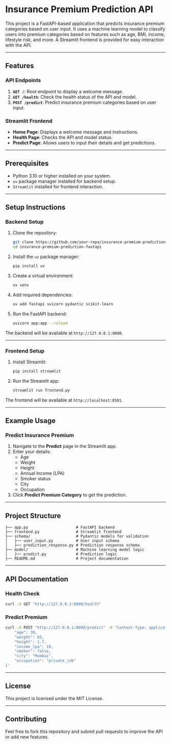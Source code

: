 # Insurance Premium Prediction API

This project is a FastAPI-based application that predicts insurance premium categories based on user input. It uses a machine learning model to classify users into premium categories based on features such as age, BMI, income, lifestyle risk, and more. A Streamlit frontend is provided for easy interaction with the API.

---

## Features

### **API Endpoints**
1. **`GET /`**: Root endpoint to display a welcome message.
2. **`GET /health`**: Check the health status of the API and model.
3. **`POST /predict`**: Predict insurance premium categories based on user input.

### **Streamlit Frontend**
- **Home Page**: Displays a welcome message and instructions.
- **Health Page**: Checks the API and model status.
- **Predict Page**: Allows users to input their details and get predictions.

---

## Prerequisites

- Python 3.10 or higher installed on your system.
- `uv` package manager installed for backend setup.
- `Streamlit` installed for frontend interaction.

---

## Setup Instructions

### **Backend Setup**
1. Clone the repository:
   ```bash
   git clone https://github.com/your-repo/insurance-premium-prediction-fastapi.git
   cd insurance-premium-prediction-fastapi
   ```

2. Install the `uv` package manager:
   ```bash
   pip install uv
   ```

3. Create a virtual environment:
   ```bash
   uv venv
   ```

4. Add required dependencies:
   ```bash
   uv add fastapi uvicorn pydantic scikit-learn
   ```

5. Run the FastAPI backend:
   ```bash
   uvicorn app:app --reload
   ```

The backend will be available at `http://127.0.0.1:8000`.

---

### **Frontend Setup**
1. Install Streamlit:
   ```bash
   pip install streamlit
   ```

2. Run the Streamlit app:
   ```bash
   streamlit run frontend.py
   ```

The frontend will be available at `http://localhost:8501`.

---

## Example Usage

### **Predict Insurance Premium**
1. Navigate to the **Predict** page in the Streamlit app.
2. Enter your details:
   - Age
   - Weight
   - Height
   - Annual Income (LPA)
   - Smoker status
   - City
   - Occupation
3. Click **Predict Premium Category** to get the prediction.

---

## Project Structure

```
├── app.py                     # FastAPI backend
├── frontend.py                # Streamlit frontend
├── schema/                    # Pydantic models for validation
│   ├── user_input.py          # User input schema
│   ├── prediction_response.py # Prediction response schema
├── model/                     # Machine learning model logic
│   ├── predict.py             # Prediction logic
├── README.md                  # Project documentation
```

---

## API Documentation

### **Health Check**
```bash
curl -X GET "http://127.0.0.1:8000/health"
```

### **Predict Premium**
```bash
curl -X POST "http://127.0.0.1:8000/predict" -H "Content-Type: application/json" -d '{
    "age": 30,
    "weight": 65,
    "height": 1.7,
    "income_lpa": 10,
    "smoker": false,
    "city": "Mumbai",
    "occupation": "private_job"
}'
```

---

## License

This project is licensed under the MIT License.

---

## Contributing

Feel free to fork this repository and submit pull requests to improve the API or add new features.